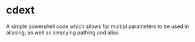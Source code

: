 # cdext
A simple powershell code which allows for multipl parameters to be used in aliasing, as well as simplying pathing and alias
